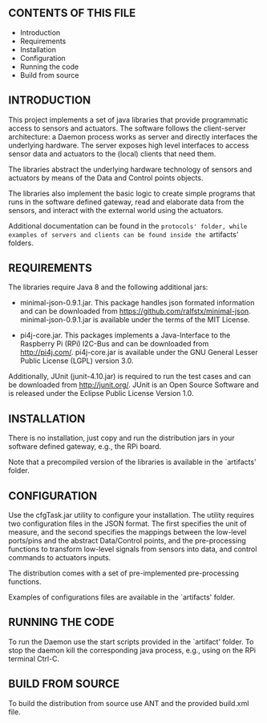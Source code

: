 CONTENTS OF THIS FILE
---------------------

 * Introduction
 * Requirements
 * Installation
 * Configuration
 * Running the code
 * Build from source
 
 INTRODUCTION
------------
This project implements a set of java libraries that provide programmatic access to sensors and actuators.
The software follows the client-server architecture: a Daemon process works as server and directly interfaces the underlying hardware.
The server exposes high level interfaces to access sensor data and actuators to the (local) clients that need them.

The libraries abstract the underlying hardware technology of sensors and actuators by means of the Data and Control points objects.

The libraries also implement the basic logic to create simple programs that runs in the software defined gateway, read and elaborate data from the sensors, and interact with the external world using the actuators.

Additional documentation can be found in the `protocols' folder, while examples of servers and clients can be found inside the `artifacts' folders.

REQUIREMENTS
------------
The libraries require Java 8 and the following additional jars:

 * minimal-json-0.9.1.jar. This package handles json formated information and can be downloaded from https://github.com/ralfstx/minimal-json.
   minimal-json-0.9.1.jar  is available under the terms of the MIT License.

* pi4j-core.jar. This packages implements a Java-Interface to the Raspberry Pi (RPi)  I2C-Bus and can be downloaded from http://pi4j.com/.
  pi4j-core.jar is available under the GNU General Lesser Public License (LGPL) version 3.0.

Additionally, JUnit (junit-4.10.jar) is required to run the test cases and can be downloaded from http://junit.org/.
JUnit is an Open Source Software and is released under the Eclipse Public License Version 1.0.

INSTALLATION
------------
There is no installation, just copy and run the distribution jars in your software defined gateway, e.g., the RPi board.

Note that a precompiled version of the libraries is available in the `artifacts' folder.

CONFIGURATION
-------------
Use the cfgTask.jar utility to configure your installation. The utility requires two configuration files in the JSON format.
The first specifies the unit of measure, and the second specifies the mappings between the low-level ports/pins and the abstract Data/Control points, 
and the pre-processing functions to transform low-level signals from sensors into data, and control commands to actuators inputs.

The distribution comes with a set of pre-implemented pre-processing functions.

Examples of configurations files are available in the `artifacts' folder.

RUNNING THE CODE
-------------
To run the Daemon use the start scripts provided in the `artifact' folder. To stop the daemon kill the corresponding java process, e.g., using on the RPi terminal Ctrl-C.

BUILD FROM SOURCE
-------------
To build the distribution from source use ANT and the provided build.xml file.
